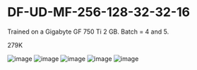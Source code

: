 # DF-UD-MF-256-128-32-32-16

Trained on a Gigabyte GF 750 Ti 2 GB. Batch = 4 and 5.

279K

![image](https://user-images.githubusercontent.com/23367640/176804811-4b19c440-89e0-4c5c-be32-d95bbd8890d6.png)
![image](https://user-images.githubusercontent.com/23367640/176804839-8b20d286-6bfa-4894-b43b-2bd9c787a927.png)
![image](https://user-images.githubusercontent.com/23367640/176804854-0a1ab1b1-1b4a-4c73-9b1c-039422df1b5c.png)
![image](https://user-images.githubusercontent.com/23367640/176804874-9575486b-d495-47bf-be6f-51d325709dff.png)
![image](https://user-images.githubusercontent.com/23367640/176804889-837e39dc-d25b-432e-9c15-60d2d2d7ceba.png)
